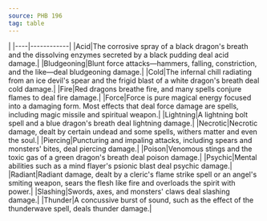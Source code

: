 ```yaml
---
source: PHB 196
tag: table
---
```


|
|----|------------|
|Acid|The corrosive spray of a black dragon's breath and the dissolving enzymes secreted by a black pudding deal acid damage.|
|Bludgeoning|Blunt force attacks—hammers, falling, constriction, and the like—deal bludgeoning damage.|
|Cold|The infernal chill radiating from an ice devil's spear and the frigid blast of a white dragon's breath deal cold damage.|
|Fire|Red dragons breathe fire, and many spells conjure flames to deal fire damage.|
|Force|Force is pure magical energy focused into a damaging form. Most effects that deal force damage are spells, including magic missile and spiritual weapon.|
|Lightning|A lightning bolt spell and a blue dragon's breath deal lightning damage.|
|Necrotic|Necrotic damage, dealt by certain undead and some spells, withers matter and even the soul.|
|Piercing|Puncturing and impaling attacks, including spears and monsters' bites, deal piercing damage.|
|Poison|Venomous stings and the toxic gas of a green dragon's breath deal poison damage.|
|Psychic|Mental abilities such as a mind flayer's psionic blast deal psychic damage.|
|Radiant|Radiant damage, dealt by a cleric's flame strike spell or an angel's smiting weapon, sears the flesh like fire and overloads the spirit with power.|
|Slashing|Swords, axes, and monsters' claws deal slashing damage.|
|Thunder|A concussive burst of sound, such as the effect of the thunderwave spell, deals thunder damage.|
